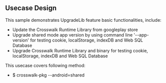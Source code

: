 ## Usecase Design

This sample demonstrates UpgradeLib feature basic functionalities, include:

* Update the Crosswalk Runtime Library from googleplay store
* Upgrade shared mode app version by using command line '--app-version' for testing cookie, localStorage, indexDB and Web SQL Database
* Upgrade Crosswalk Runtime Library and binary for testing cookie, localStorage, indexDB and Web SQL Database

This usecase covers following method:

* $ crosswalk-pkg --android=shared
